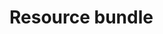 # Resource bundle


<!--@include: ./introduction.md -->
<!--@include: ./installation.md -->
<!--@include: ./resource.md -->
<!--@include: ./grid.md -->
<!--@include: ./input.md -->
<!--@include: ./route-resolver.md -->
<!--@include: ./expression-language.md -->
